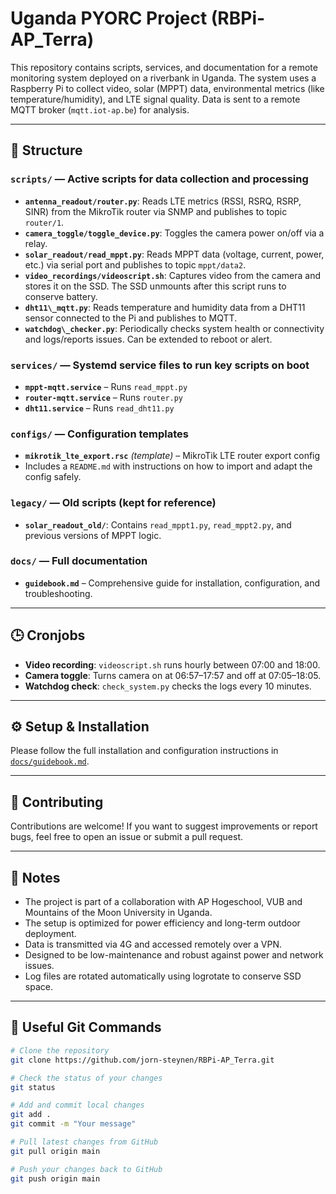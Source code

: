# Uganda PYORC Project (RBPi-AP\_Terra)

This repository contains scripts, services, and documentation for a remote monitoring system deployed on a riverbank in Uganda. The system uses a Raspberry Pi to collect video, solar (MPPT) data, environmental metrics (like temperature/humidity), and LTE signal quality. Data is sent to a remote MQTT broker (`mqtt.iot-ap.be`) for analysis.

---

## 📁 Structure

### `scripts/` — Active scripts for data collection and processing

- **`antenna_readout/router.py`**: Reads LTE metrics (RSSI, RSRQ, RSRP, SINR) from the MikroTik router via SNMP and publishes to topic `router/1`.
- **`camera_toggle/toggle_device.py`**: Toggles the camera power on/off via a relay.
- **`solar_readout/read_mppt.py`**: Reads MPPT data (voltage, current, power, etc.) via serial port and publishes to topic `mppt/data2`.
- **`video_recordings/videoscript.sh`**: Captures video from the camera and stores it on the SSD. The SSD unmounts after this script runs to conserve battery.
- **`dht11\_mqtt.py`**: Reads temperature and humidity data from a DHT11 sensor connected to the Pi and publishes to MQTT.
- **`watchdog\_checker.py`**: Periodically checks system health or connectivity and logs/reports issues. Can be extended to reboot or alert.

### `services/` — Systemd service files to run key scripts on boot

- **`mppt-mqtt.service`** – Runs `read_mppt.py`
- **`router-mqtt.service`** – Runs `router.py`
- **`dht11.service`** – Runs `read_dht11.py`



### `configs/` — Configuration templates

- **`mikrotik_lte_export.rsc`** *(template)* – MikroTik LTE router export config
- Includes a `README.md` with instructions on how to import and adapt the config safely.

### `legacy/` — Old scripts (kept for reference)

- **`solar_readout_old/`**: Contains `read_mppt1.py`, `read_mppt2.py`, and previous versions of MPPT logic.

### `docs/` — Full documentation

- **`guidebook.md`** – Comprehensive guide for installation, configuration, and troubleshooting.

---

## 🕒 Cronjobs

- **Video recording**: `videoscript.sh` runs hourly between 07:00 and 18:00.
- **Camera toggle**: Turns camera on at 06:57–17:57 and off at 07:05–18:05.
- **Watchdog check**: `check_system.py` checks the logs every 10 minutes.
---

## ⚙️ Setup & Installation

Please follow the full installation and configuration instructions in [`docs/guidebook.md`](docs/guidebook.md).

---

## 🤝 Contributing

Contributions are welcome! If you want to suggest improvements or report bugs, feel free to open an issue or submit a pull request.

---

## 📌 Notes

- The project is part of a collaboration with AP Hogeschool, VUB and Mountains of the Moon University in Uganda.
- The setup is optimized for power efficiency and long-term outdoor deployment.
- Data is transmitted via 4G and accessed remotely over a VPN.
- Designed to be low-maintenance and robust against power and network issues.
- Log files are rotated automatically using logrotate to conserve SSD space.

---

## 🧰 Useful Git Commands

```bash
# Clone the repository
git clone https://github.com/jorn-steynen/RBPi-AP_Terra.git

# Check the status of your changes
git status

# Add and commit local changes
git add .
git commit -m "Your message"

# Pull latest changes from GitHub
git pull origin main

# Push your changes back to GitHub
git push origin main
```

